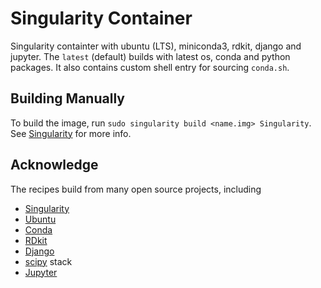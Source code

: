 Singularity Container
=====================

Singularity containter with ubuntu (LTS), miniconda3, rdkit, django and jupyter.
The `latest` (default) builds with latest os, conda and python packages.
It also contains custom shell entry for sourcing `conda.sh`.


Building Manually
-----------------

To build the image, run `sudo singularity build <name.img> Singularity`.
See [Singularity](https://singularity.lbl.gov/) 
for more info. 


Acknowledge
-----------

The recipes build from many open source projects, including
* [Singularity](https://singularity.lbl.gov/)
* [Ubuntu](https://www.ubuntu.com/)
* [Conda](https://conda.io/)
* [RDkit](http://www.rdkit.org/)
* [Django](https://www.djangoproject.com/)
* [scipy](https://www.scipy.org/) stack
* [Jupyter](https://jupyter.org/) 
